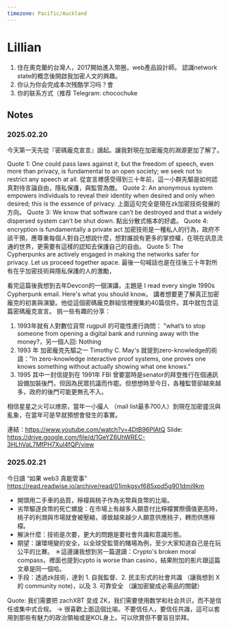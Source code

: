 ```yaml
---
timezone: Pacific/Auckland
---
```


# Lillian

1. 住在奧克蘭的台灣人，2017開始進入幣圈，web產品設計師。
   認識network state的概念後開啟我加密人文的興趣。
2. 你认为你会完成本次残酷学习吗？會
3. 你的联系方式（推荐 Telegram: chocochuke

## Notes

<!-- Content_START -->

### 2025.02.20

今天第一天先從『密碼龐克宣言』讀起。讓我對現在加密龐克的淵源更加了解了。

Quote 1: ⁠One could pass laws against it, but the freedom of speech, even more than privacy, is fundamental to an open society; we seek not to restrict any speech at all.
從宣言裡感受得到三十年前，這一小群先驅是如何認真對待言論自由，隱私保護，與監管為敵。
Quote 2: ⁠An anonymous system empowers individuals to reveal their identity when desired and only when desired; this is the essence of privacy.
上面這句完全是現在zk加密技術發展的方向。
Quote 3: We know that software can’t be destroyed and that a widely dispersed system can’t be shut down.
點出分散式帳本的好處。
Quote 4: ⁠⁠encryption is fundamentally a private act⁠
加密技術是一種私人的行為，政府不該干預，應尊重每個人對自己想說什麼，想對誰說有更多的掌控權，在現在訊息流通的世界，更需要有這樣的認知去保護自己的自由。
Quote 5: ⁠The Cypherpunks are actively engaged in making the networks safer for privacy. Let us proceed together apace.
最後一句喊話也是在往後三十年對所有在乎加密技術與隱私保護的人的激勵，

看完這篇後我想到去年Devcon的一個演講，主題是 I read every single 1990s Cypherpunk email. Here's what you should know。
講者想要更了解真正加密龐克的初衷與演變。他從這個密碼龐克群組信裡搜集約40篇信件。其中就包含這篇密碼龐克宣言。
挑一些有趣的分享：
1. 1993年就有人對數位貨幣 rugpull 的可能性進行詢問： "what’s to stop someone from opening a digital bank and running away with the money?，另一個人回: Nothing
2. 1993 年 加密龐克先驅之一 Timothy C. May's 就提到zero-knowledge的術語："In zero-knowledge interactive proof systems, one proves one knows something without actually showing what one knows."
3. 1995 其中一封信提到在 1991年 FBI 曾要當時是senator的拜登推行在個通訊設備加裝後門，但因為民眾抗議而作罷。但想想時至今日，各種監管卻越來越多，政府的後門可能更無孔不入。

相信星星之火可以燎原，當年一小撮人 （mail list最多700人）到現在加密盛況與亂象，在當年可是早就預想會發生的事實。

連結：https://www.youtube.com/watch?v=4DtB96PlAtQ
Slide: https://drive.google.com/file/d/1GeYZ6UhWREC-3HLhVaL7MfPH7Xul4fQP/view

### 2025.02.21

今日讀 “如果 web3 真能管事” https://read.readwise.io/archive/read/01jmkgsvf685xpd5g901dmj9km
- 開頭用二手車的品質，檸檬與桃子作為劣幣與良幣的比喻。
- 劣幣驅逐良幣的死亡螺旋：在市場上有越多人願意付比檸檬實際價值更高時，桃子的利潤與市場就會被壓縮，導致越來越少人願意供應桃子，轉而供應檸檬。
- 解決什麼：技術是次要，更大的問題是要社會共識和意識形態。
- 期望：讓環境變的安全，以全球受監管的賭場為例，至少大家知道自己是在玩公平的比賽。
     ＊這邊讓我想到另一篇選讀：Crypto's broken moral compass，裡面也提到cypto is worse than casino，結果附加的影片跟這篇文章是同一個哈。
- 手段：透過zk技術，達到 1. 自我監督、2. 民主形式的社會共識 （讓我想到 X 的 community note)，以及 3. 可靠安全 （讓加密變成必需品的關鍵）

Quote: 我们需要把 zachXBT 变成 ZK⁠⁠⁠⁠，我们需要使用数学和社会共识，而不是信任或集中式合规。 
-> 很喜歡上面這個比喻。不要信任人，要信任共識，這可以套用到那些有魅力的政治領袖或是KOL身上。可以欣賞但不要盲目崇拜。

<!-- Content_END -->
